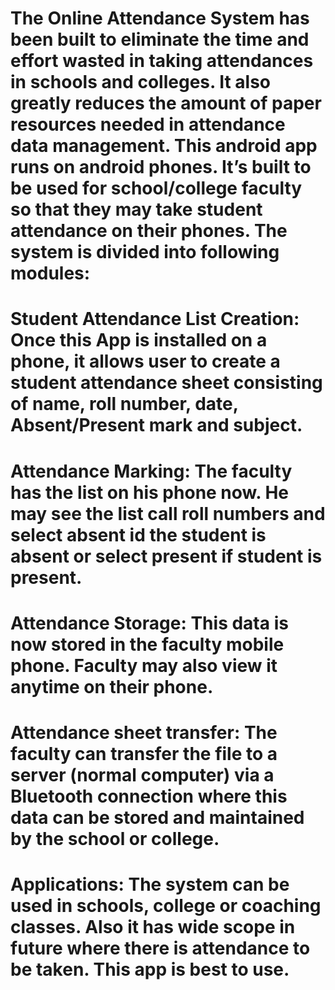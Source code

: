 # The Online Attendance System has been built to eliminate the time and effort wasted in taking attendances in schools and colleges. It also greatly reduces the amount of paper resources needed in attendance data management. This android app runs on android phones. It’s built to be used for school/college faculty so that they may take student attendance on their phones. The system is divided into following modules:
# Student Attendance List Creation: Once this App is installed on a phone,  it allows user to create a student attendance sheet consisting of name, roll number, date, Absent/Present mark and subject. 
# Attendance Marking: The faculty has the list on his phone now. He may see the list call roll numbers and select absent id the student is absent or select present if student is present. 
# Attendance Storage: This data is now stored in the faculty mobile phone. Faculty may also view it anytime on their phone.
# Attendance sheet transfer: The faculty can transfer the file to a server (normal computer) via a Bluetooth connection where this data can be stored and maintained by the school or college.
# Applications: The system can be used in schools, college or coaching classes. Also it has wide scope in future where there is attendance to be taken. This app is best to use.
